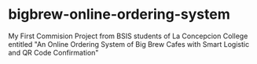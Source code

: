 # bigbrew-online-ordering-system
My First Commision Project from BSIS students of La Concepcion College entitled "An Online Ordering System of Big Brew Cafes with Smart Logistic and QR Code Confirmation"
